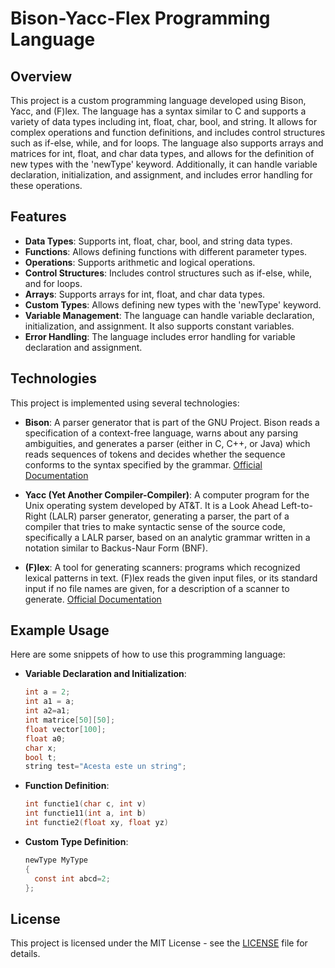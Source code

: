 # Bison-Yacc-Flex Programming Language

## Overview
This project is a custom programming language developed using Bison, Yacc, and (F)lex. The language has a syntax similar to C and supports a variety of data types including int, float, char, bool, and string. It allows for complex operations and function definitions, and includes control structures such as if-else, while, and for loops. The language also supports arrays and matrices for int, float, and char data types, and allows for the definition of new types with the 'newType' keyword. Additionally, it can handle variable declaration, initialization, and assignment, and includes error handling for these operations.

## Features
- **Data Types**: Supports int, float, char, bool, and string data types.
- **Functions**: Allows defining functions with different parameter types.
- **Operations**: Supports arithmetic and logical operations.
- **Control Structures**: Includes control structures such as if-else, while, and for loops.
- **Arrays**: Supports arrays for int, float, and char data types.
- **Custom Types**: Allows defining new types with the 'newType' keyword.
- **Variable Management**: The language can handle variable declaration, initialization, and assignment. It also supports constant variables.
- **Error Handling**: The language includes error handling for variable declaration and assignment.

## Technologies
This project is implemented using several technologies:

- **Bison**: A parser generator that is part of the GNU Project. Bison reads a specification of a context-free language, warns about any parsing ambiguities, and generates a parser (either in C, C++, or Java) which reads sequences of tokens and decides whether the sequence conforms to the syntax specified by the grammar. [Official Documentation](https://www.gnu.org/software/bison/manual/bison.html)

- **Yacc (Yet Another Compiler-Compiler)**: A computer program for the Unix operating system developed by AT&T. It is a Look Ahead Left-to-Right (LALR) parser generator, generating a parser, the part of a compiler that tries to make syntactic sense of the source code, specifically a LALR parser, based on an analytic grammar written in a notation similar to Backus-Naur Form (BNF).

- **(F)lex**: A tool for generating scanners: programs which recognized lexical patterns in text. (F)lex reads the given input files, or its standard input if no file names are given, for a description of a scanner to generate. [Official Documentation](https://ftp.gnu.org/old-gnu/Manuals/flex-2.5.4/html_mono/flex.html)

## Example Usage
Here are some snippets of how to use this programming language:

- **Variable Declaration and Initialization**:
  ```c
  int a = 2;
  int a1 = a;
  int a2=a1;
  int matrice[50][50];
  float vector[100];
  float a0;
  char x;
  bool t;
  string test="Acesta este un string";

- **Function Definition**:
  ```c
  int functie1(char c, int v)
  int functie11(int a, int b)
  int functie2(float xy, float yz)

- **Custom Type Definition**:
  ```c
  newType MyType
  {
    const int abcd=2;
  };
  
## License
This project is licensed under the MIT License - see the [LICENSE](LICENSE) file for details.

